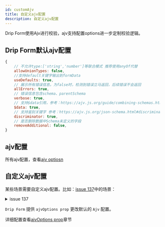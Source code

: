 ```yaml
---
id: customAjv
title: 自定义ajv配置
description: 自定义ajv配置
---
```



Drip Form使用Ajv进行校验，ajv支持配置options进一步定制校验逻辑。

## Drip Form默认ajv配置

```js
{
    // 不允许type:['string','number']等联合模式 推荐使用anyOf代替
    allowUnionTypes: false,
    //支持default关键字输出到formData
    useDefaults: true,
    // 展示所有错误信息。为false时，检测到错误立马返回，后续错误不会返回
    allErrors: true,
    // 错误信息包含schema、parentSchema
    verbose: true,
    // 支持$data引用，参考：https://ajv.js.org/guide/combining-schemas.html#data-reference
    $data: true,
    // 支持鉴别关键字 参考：https://ajv.js.org/json-schema.html#discriminator
    discriminator: true,
    // 是否删除数据中Schema未定义的字段
    removeAdditional: false,
}
```

## ajv配置

所有ajv配置，查看[ajv optiosn](https://ajv.js.org/options.html)


## 自定义ajv配置

某些场景需要自定义ajv配置。比如：[issue 137](https://github.com/JDFED/drip-form/issues/137)中的场景：

<details>
<summary>issue 137</summary>

**问题：**

当前 `dripForm` 配置了两个表单字段 `name` 和 `erp`。
在初始化时formData的值为 {jdName:"xxx", jdErp:"xxx"}，点击保存时我获取到的formData为{jdName:"xxx", jdErp:"xxx", name: "xxx", erp: "xxx"}。
当前表单没有 `jdName` 和 `jdErp` 的输入框，所以在获取时也不应该返回这两个值。
期望返回formData的值为: {name: "xxx", erp: "xxx"}

**解决：**
```react
<DripForm
	unitedSchema={unitedSchema}
	uiComponents={{ 'drip-theme': dripTheme }}
	ajvOptions={{removeAdditional:'all'}}
/>
```
</details>



`Drip Form` 提供 `ajvOptions prop` 更改默认的 `Ajv` 配置。

详细配置查看[ajvOptions prop](../../API/formProp/ajvOptions)章节

